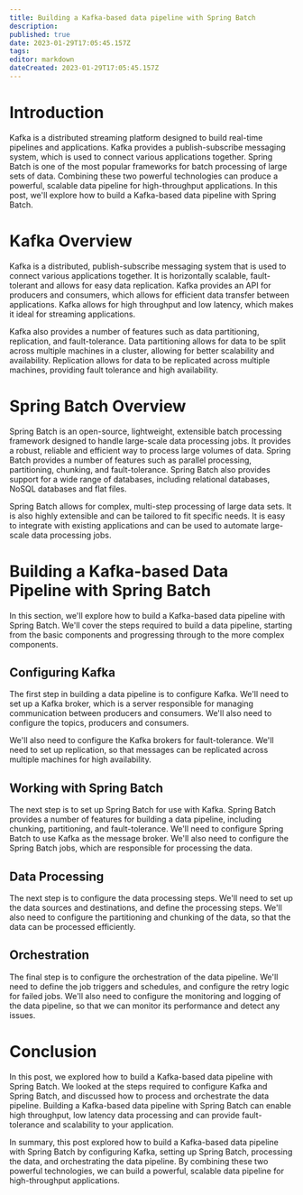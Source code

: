 ```yaml
---
title: Building a Kafka-based data pipeline with Spring Batch
description: 
published: true
date: 2023-01-29T17:05:45.157Z
tags: 
editor: markdown
dateCreated: 2023-01-29T17:05:45.157Z
---
```



# Introduction
Kafka is a distributed streaming platform designed to build real-time pipelines and applications. Kafka provides a publish-subscribe messaging system, which is used to connect various applications together. Spring Batch is one of the most popular frameworks for batch processing of large sets of data. Combining these two powerful technologies can produce a powerful, scalable data pipeline for high-throughput applications. In this post, we'll explore how to build a Kafka-based data pipeline with Spring Batch.

# Kafka Overview
Kafka is a distributed, publish-subscribe messaging system that is used to connect various applications together. It is horizontally scalable, fault-tolerant and allows for easy data replication. Kafka provides an API for producers and consumers, which allows for efficient data transfer between applications. Kafka allows for high throughput and low latency, which makes it ideal for streaming applications.

Kafka also provides a number of features such as data partitioning, replication, and fault-tolerance. Data partitioning allows for data to be split across multiple machines in a cluster, allowing for better scalability and availability. Replication allows for data to be replicated across multiple machines, providing fault tolerance and high availability. 

# Spring Batch Overview
Spring Batch is an open-source, lightweight, extensible batch processing framework designed to handle large-scale data processing jobs. It provides a robust, reliable and efficient way to process large volumes of data. Spring Batch provides a number of features such as parallel processing, partitioning, chunking, and fault-tolerance. Spring Batch also provides support for a wide range of databases, including relational databases, NoSQL databases and flat files.

Spring Batch allows for complex, multi-step processing of large data sets. It is also highly extensible and can be tailored to fit specific needs. It is easy to integrate with existing applications and can be used to automate large-scale data processing jobs.

# Building a Kafka-based Data Pipeline with Spring Batch
In this section, we'll explore how to build a Kafka-based data pipeline with Spring Batch. We'll cover the steps required to build a data pipeline, starting from the basic components and progressing through to the more complex components.

## Configuring Kafka
The first step in building a data pipeline is to configure Kafka. We'll need to set up a Kafka broker, which is a server responsible for managing communication between producers and consumers. We'll also need to configure the topics, producers and consumers. 

We'll also need to configure the Kafka brokers for fault-tolerance. We'll need to set up replication, so that messages can be replicated across multiple machines for high availability. 

## Working with Spring Batch
The next step is to set up Spring Batch for use with Kafka. Spring Batch provides a number of features for building a data pipeline, including chunking, partitioning, and fault-tolerance. We'll need to configure Spring Batch to use Kafka as the message broker. We'll also need to configure the Spring Batch jobs, which are responsible for processing the data.

## Data Processing
The next step is to configure the data processing steps. We'll need to set up the data sources and destinations, and define the processing steps. We'll also need to configure the partitioning and chunking of the data, so that the data can be processed efficiently.

## Orchestration
The final step is to configure the orchestration of the data pipeline. We'll need to define the job triggers and schedules, and configure the retry logic for failed jobs. We'll also need to configure the monitoring and logging of the data pipeline, so that we can monitor its performance and detect any issues. 

# Conclusion
In this post, we explored how to build a Kafka-based data pipeline with Spring Batch. We looked at the steps required to configure Kafka and Spring Batch, and discussed how to process and orchestrate the data pipeline. Building a Kafka-based data pipeline with Spring Batch can enable high throughput, low latency data processing and can provide fault-tolerance and scalability to your application.

In summary, this post explored how to build a Kafka-based data pipeline with Spring Batch by configuring Kafka, setting up Spring Batch, processing the data, and orchestrating the data pipeline. By combining these two powerful technologies, we can build a powerful, scalable data pipeline for high-throughput applications.